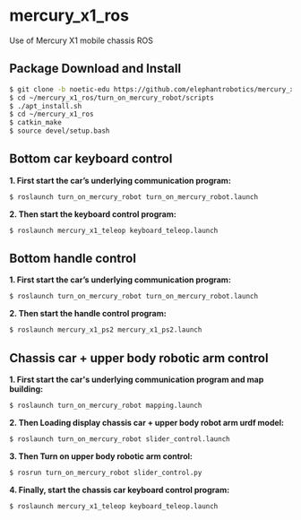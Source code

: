 # mercury_x1_ros
Use of Mercury X1 mobile chassis ROS

## Package Download and Install

```bash
$ git clone -b noetic-edu https://github.com/elephantrobotics/mercury_x1_ros.git
$ cd ~/mercury_x1_ros/turn_on_mercury_robot/scripts
$ ./apt_install.sh
$ cd ~/mercury_x1_ros
$ catkin_make
$ source devel/setup.bash
```

## Bottom car keyboard control

**1. First start the car’s underlying communication program:**

```bash
$ roslaunch turn_on_mercury_robot turn_on_mercury_robot.launch
```

**2. Then start the keyboard control program:**

```bash
$ roslaunch mercury_x1_teleop keyboard_teleop.launch
```

## Bottom handle control

**1. First start the car’s underlying communication program:**

```bash
$ roslaunch turn_on_mercury_robot turn_on_mercury_robot.launch
```

**2. Then start the handle control program:**

```bash
$ roslaunch mercury_x1_ps2 mercury_x1_ps2.launch
```

## Chassis car + upper body robotic arm control

**1. First start the car's underlying communication program and map building:**

```bash
$ roslaunch turn_on_mercury_robot mapping.launch
```

**2. Then Loading display chassis car + upper body robot arm urdf model:**

```bash
$ roslaunch turn_on_mercury_robot slider_control.launch
```

**3. Then Turn on upper body robotic arm control:**

```bash
$ rosrun turn_on_mercury_robot slider_control.py
```

**4. Finally, start the chassis car keyboard control program:**

```bash
$ roslaunch mercury_x1_teleop keyboard_teleop.launch
```

